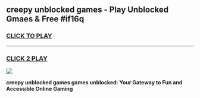 
## creepy unblocked games - Play Unblocked Gmaes & Free #if16q
<h3>
<a href="https://news.freeplayer.one?title=creepy_unblocked_games&ref=03M">CLICK TO PLAY</a></h3>
<hr>

<h3>
<a href="https://news.freeplayer.one?title=creepy_unblocked_games&ref=03M">CLICK 2 PLAY</a>
  
</h3>

<a href="https://news.freeplayer.one?title=creepy_unblocked_games&ref=03M"><img src="https://clearcache.store/games.png"></a>


**creepy unblocked games games unblocked: Your Gateway to Fun and Accessible Online Gaming**
